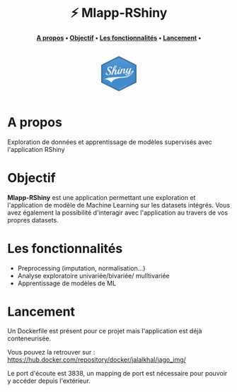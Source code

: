 <h1 align="center">⚡️ Mlapp-RShiny</h1>

<h4 align="center">
    <p>
        <a href="#A-propos">A propos</a> •
        <a href="#Objectif">Objectif</a> •
        <a href="#Les-fonctionnalités">Les fonctionnalités</a> •
        <a href="#Lancement">Lancement</a> •
    <p>
</h4>

<h3 align="center">
    <a href="https://www.iledefrance.fr/"><img style="float: middle; padding: 10px 10px 10px 10px;" width="80" height="80" src="assets/shiny-hex.png" /></a>
</h3>

# A propos
Exploration de données et apprentissage de modèles supervisés avec l'application RShiny

# Objectif
 **Mlapp-RShiny** est une application permettant une exploration et l'application de modèle de Machine Learning sur les datasets intégrés. Vous avez également la possibilité d'interagir avec l'application au travers de vos propres datasets.

# Les fonctionnalités
- Preprocessing (imputation, normalisation...)
- Analyse exploratoire univariée/bivariée/ mulltivariée
- Apprentissage de modèles de ML

# Lancement
Un Dockerfile est présent pour ce projet mais l'application est déjà conteneurisée.

Vous pouvez la retrouver sur : https://hub.docker.com/repository/docker/jalalkhal/jago_img/

Le port d'écoute est 3838, un mapping de port est nécessaire pour pouvoir y accéder depuis l'extérieur.